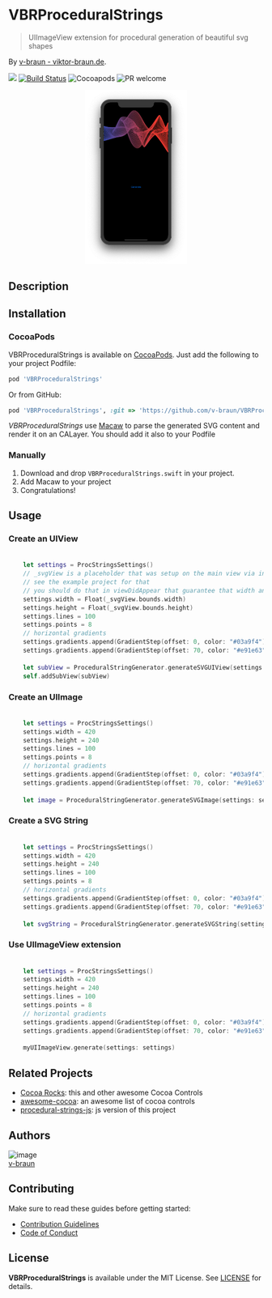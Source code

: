# VBRProceduralStrings
> UIImageView extension for procedural generation of beautiful svg shapes

By [v-braun - viktor-braun.de](https://viktor-braun.de).

[![](https://img.shields.io/github/license/v-braun/VBRProceduralStrings.svg?style=flat-square)](https://github.com/v-braun/VBRProceduralStrings/blob/master/LICENSE)
[![Build Status](https://travis-ci.org/v-braun/VBRProceduralStrings.svg?branch=master)](https://travis-ci.org/v-braun/VBRProceduralStrings)
![Cocoapods](https://img.shields.io/cocoapods/v//VBRProceduralStrings.svg?style=flat-square)
![PR welcome](https://img.shields.io/badge/PR-welcome-green.svg?style=flat-square)

<p align="center">
<img width="40%" src="https://github.com/v-braun/VBRProceduralStrings/blob/master/.assets/Screenshot.png" />
</p>


## Description


## Installation
### CocoaPods
VBRProceduralStrings is available on [CocoaPods](http://cocoapods.org). Just add the following to your project Podfile:

```ruby
pod 'VBRProceduralStrings'
```

Or from GitHub:

```ruby
pod 'VBRProceduralStrings', :git => 'https://github.com/v-braun/VBRProceduralStrings.git'
```

*VBRProceduralStrings* use [Macaw](https://github.com/exyte/Macaw) to parse the generated SVG content and render it on an CALayer. You should add it also to your Podfile

### Manually
1. Download and drop ```VBRProceduralStrings.swift``` in your project.  
2. Add Macaw to your project
3. Congratulations!  


## Usage

### Create an UIView
``` swift
    
    let settings = ProcStringsSettings()
    // _svgView is a placeholder that was setup on the main view via interfacebuilder
    // see the example project for that
    // you should do that in viewDidAppear that guarantee that width and hight has correct values
    settings.width = Float(_svgView.bounds.width) 
    settings.height = Float(_svgView.bounds.height)
    settings.lines = 100
    settings.points = 8
    // horizontal gradients
    settings.gradients.append(GradientStep(offset: 0, color: "#03a9f4")) 
    settings.gradients.append(GradientStep(offset: 70, color: "#e91e63"))
    
    let subView = ProceduralStringGenerator.generateSVGUIView(settings: settings)
    self.addSubView(subView)

```

### Create an UIImage
``` swift
    
    let settings = ProcStringsSettings()
    settings.width = 420 
    settings.height = 240
    settings.lines = 100
    settings.points = 8
    // horizontal gradients
    settings.gradients.append(GradientStep(offset: 0, color: "#03a9f4")) 
    settings.gradients.append(GradientStep(offset: 70, color: "#e91e63"))
    
    let image = ProceduralStringGenerator.generateSVGImage(settings: settings)

```

### Create a SVG String
``` swift
    
    let settings = ProcStringsSettings()
    settings.width = 420 
    settings.height = 240
    settings.lines = 100
    settings.points = 8
    // horizontal gradients
    settings.gradients.append(GradientStep(offset: 0, color: "#03a9f4")) 
    settings.gradients.append(GradientStep(offset: 70, color: "#e91e63"))
    
    let svgString = ProceduralStringGenerator.generateSVGString(settings: settings)

```


### Use UIImageView extension
``` swift
    
    let settings = ProcStringsSettings()
    settings.width = 420 
    settings.height = 240
    settings.lines = 100
    settings.points = 8
    // horizontal gradients
    settings.gradients.append(GradientStep(offset: 0, color: "#03a9f4")) 
    settings.gradients.append(GradientStep(offset: 70, color: "#e91e63"))
    
    myUIImageView.generate(settings: settings)

```

## Related Projects
- [Cocoa Rocks](https://cocoa.rocks/): this and other awesome Cocoa Controls
- [awesome-cocoa](https://github.com/v-braun/awesome-cocoa): an awesome list of cocoa controls
- [procedural-strings-js](https://github.com/v-braun/procedural-strings-js): js version of this project


## Authors

![image](https://avatars3.githubusercontent.com/u/4738210?v=3&amp;s=50)  
[v-braun](https://github.com/v-braun/)



## Contributing

Make sure to read these guides before getting started:
- [Contribution Guidelines](https://github.com/v-braun/VBRProceduralStrings/blob/master/CONTRIBUTING.md)
- [Code of Conduct](https://github.com/v-braun/VBRProceduralStrings/blob/master/CODE_OF_CONDUCT.md)

## License
**VBRProceduralStrings** is available under the MIT License. See [LICENSE](https://github.com/v-braun/VBRProceduralStrings/blob/master/LICENSE) for details.
